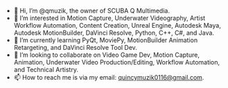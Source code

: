 - 👋 Hi, I’m @qmuzik, the owner of SCUBA Q Multimedia.
- 👀 I’m interested in Motion Capture, Underwater Videography, Artist Workflow Automation, Content Creation, Unreal Engine, Autodesk Maya, Autodesk MotionBuilder, DaVinci Resolve, Python, C++, C#, and Java.
- 🌱 I’m currently learning PyQt, MoviePy, MotionBuilder Animation Retargeting, and DaVinci Resolve Tool Dev.
- 💞️ I’m looking to collaborate on Video Game Dev, Motion Capture, Animation, Underwater Video Production/Editing, Workflow Automation, and Technical Artistry. 
- 📫 How to reach me is via my email: quincymuzik0116@gmail.com.

<!---
qmuzik/qmuzik is a ✨ special ✨ repository because its `README.md` (this file) appears on your GitHub profile.
You can click the Preview link to take a look at your changes.
--->
